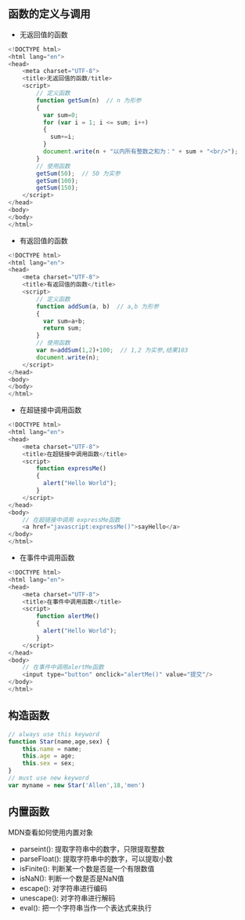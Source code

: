 ## 函数的定义与调用
- 无返回值的函数
```javascript
<!DOCTYPE html>
<html lang="en">
<head>
    <meta charset="UTF-8">
    <title>无返回值的函数/title>
    <script>
        // 定义函数
        function getSum(n)  // n 为形参
        {
          var sum=0;
          for (var i = 1; i <= sum; i++)
          {
            sum+=i;
          }
          document.write(n + "以内所有整数之和为：" + sum + "<br/>");
        }
        // 使用函数
        getSum(50);  // 50 为实参
        getSum(100);
        getSum(150);
    </script>
</head>
<body>
</body>
</html>
```

- 有返回值的函数
```javascript
<!DOCTYPE html>
<html lang="en">
<head>
    <meta charset="UTF-8">
    <title>有返回值的函数</title>
    <script>
        // 定义函数
        function addSum(a, b)  // a,b 为形参
        {
          var sum=a+b;
          return sum;
        }
        // 使用函数
        var n=addSum(1,2)+100;  // 1,2 为实参,结果103
        document.write(n);
    </script>
</head>
<body>
</body>
</html>
```

- 在超链接中调用函数
```javascript
<!DOCTYPE html>
<html lang="en">
<head>
    <meta charset="UTF-8">
    <title>在超链接中调用函数</title>
    <script>
        function expressMe() 
        {
          alert("Hello World");
        }
    </script>
</head>
<body>
    // 在超链接中调用 expressMe函数
    <a href="javascript:expressMe()">sayHello</a> 
</body>
</html>
```

- 在事件中调用函数
```javascript
<!DOCTYPE html>
<html lang="en">
<head>
    <meta charset="UTF-8">
    <title>在事件中调用函数</title>
    <script>
        function alertMe() 
        {
          alert("Hello World");
        }
    </script>
</head>
<body>
    // 在事件中调用alertMe函数
    <input type="button" onclick="alertMe()" value="提交"/> 
</body>
</html>
```

## 构造函数
```javascript
// always use this keyword
function Star(name,age,sex) {
    this.name = name;
    this.age = age;
    this.sex = sex;
}
// must use new keyword
var myname = new Star('Allen',18,'men')

```

## 内置函数
MDN查看如何使用内置对象
- parseint(): 提取字符串中的数字，只限提取整数
- parseFloat(): 提取字符串中的数字，可以提取小数
- isFinite(): 判断某一个数是否是一个有限数值
- isNaN(): 判断一个数是否是NaN值
- escape(): 对字符串进行编码
- unescape(): 对字符串进行解码
- eval(): 把一个字符串当作一个表达式来执行

